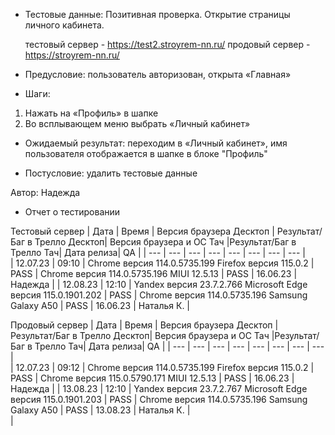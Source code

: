 * Тестовые данные: Позитивная проверка. Открытие страницы личного кабинета. 

	тестовый сервер - https://test2.stroyrem-nn.ru/   продовый сервер - https://stroyrem-nn.ru/

* Предусловие: пользователь авторизован, открыта «Главная»

* Шаги:
1.	Нажать на «Профиль» в шапке
2.	Во всплывающем меню выбрать «Личный кабинет»

* Ожидаемый результат: переходим в «Личный кабинет», имя пользователя отображается в шапке в блоке "Профиль"

* Постусловие: удалить тестовые данные

Автор: Надежда

* Отчет о тестировании
  
Тестовый сервер
| Дата | Время | Версия браузера Десктоп | Результат/Баг в Трелло Десктоп|  Версия браузера и ОС Тач |Результат/Баг в Трелло Тач| Дата релиза| QA  |
| --- | --- | --- | --- |  --- | --- | --- | --- |   
| 12.07.23 | 09:10 | Chrome версия 114.0.5735.199 Firefox версия 115.0.2 | PASS | Chrome версия 114.0.5735.196 MIUI 12.5.13 | PASS | 16.06.23 | Надежда |
| 12.08.23 | 12:10 | Yandex версия 23.7.2.766  Microsoft Edge версия 115.0.1901.202 | PASS | Chrome версия 114.0.5735.196 Samsung Galaxy A50 | PASS | 16.06.23 | Наталья К. |  

Продовый сервер
| Дата | Время | Версия браузера Десктоп | Результат/Баг в Трелло Десктоп|  Версия браузера и ОС Тач |Результат/Баг в Трелло Тач| Дата релиза| QA |
| --- | --- | --- | --- |  --- | --- | --- | --- |   
| 12.07.23 | 09:12 | Chrome версия 114.0.5735.199 Firefox версия 115.0.2 | PASS | Chrome версия 115.0.5790.171 MIUI 12.5.13 | PASS | 16.06.23 | Надежда |
| 13.08.23 | 12:10 | Yandex версия 23.7.2.767  Microsoft Edge версия 115.0.1901.203 | PASS | Chrome версия 114.0.5735.196 Samsung Galaxy A50 | PASS | 13.08.23 | Наталья К. |  
|